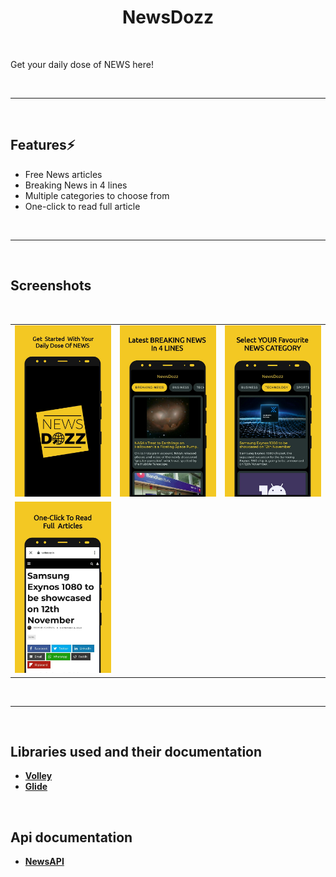 <div align="center">
        
# NewsDozz

</div>

<div align="left">
<br>

Get your daily dose of NEWS here!

<br>
<hr>
<br>

## Features⚡️

* Free News articles
* Breaking News in 4 lines
* Multiple categories to choose from
* One-click to read full article

<br>
<hr>
<br>

## Screenshots
<br>

<table>
    <tr>
        <td><img src = "/screenshots/screenshot1.png" ></td>
        <td><img src = "/screenshots/screenshot2.png" ></td>
        <td><img src = "/screenshots/screenshot3.png" ></td>
    </tr>
    <tr>
        <td><img src = "/screenshots/screenshot4.png" ></td>
    </tr>
</table>    

<br>
<hr>
<br>

## Libraries used and their documentation

- [**Volley**](https://developer.android.com/training/volley)
- [**Glide**](https://github.com/bumptech/glide)

<br>

## Api documentation

- [**NewsAPI**](https://gnews.io/docs/v4#introduction)

</div>
